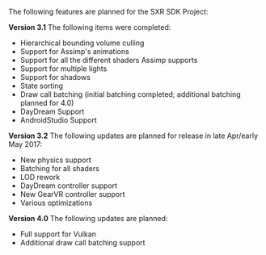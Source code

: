 The following features are planned for the SXR SDK Project:

__Version 3.1__ The following items were completed:

* Hierarchical bounding volume culling 
* Support for Assimp's animations
* Support for all the different shaders Assimp supports 
* Support for multiple lights
* Support for shadows
* State sorting
* Draw call batching (initial batching completed; additional batching planned for 4.0)
* DayDream Support 
* AndroidStudio Support

__Version 3.2__ The following updates are planned for release in late Apr/early May 2017:

* New physics support
* Batching for all shaders
* LOD rework
* DayDream controller support
* New GearVR controller support
* Various optimizations

__Version 4.0__ The following updates are planned:

* Full support for Vulkan
* Additional draw call batching support
